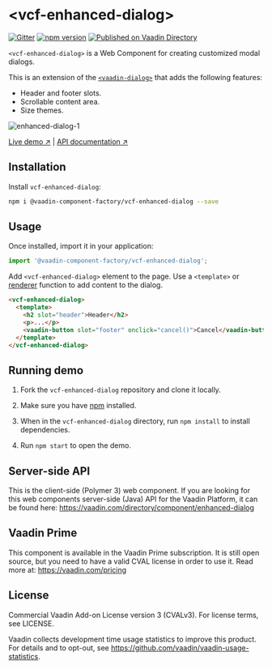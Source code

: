 # &lt;vcf-enhanced-dialog&gt;

[![Gitter](https://badges.gitter.im/Join%20Chat.svg)](https://gitter.im/vaadin/web-components?utm_source=badge&utm_medium=badge&utm_campaign=pr-badge)
[![npm version](https://badgen.net/npm/v/@vaadin-component-factory/vcf-enhanced-dialog)](https://www.npmjs.com/package/@vaadin-component-factory/vcf-enhanced-dialog)
[![Published on Vaadin Directory](https://img.shields.io/badge/Vaadin%20Directory-published-00b4f0.svg)](https://vaadin.com/directory/component/vaadin-component-factoryvcf-enhanced-dialog)

`<vcf-enhanced-dialog>` is a Web Component for creating customized modal dialogs.

This is an extension of the [`<vaadin-dialog>`](https://vaadin.com/components/dialog)
that adds the following features:

- Header and footer slots.
- Scrollable content area.
- Size themes.

![enhanced-dialog-1](https://user-images.githubusercontent.com/3392815/86483233-4a55cf80-bd5c-11ea-9aa8-8e5a0cc76e71.png)

[Live demo ↗](https://vcf-enhanced-dialog.netlify.app)
|
[API documentation ↗](https://vcf-enhanced-dialog.netlify.app/api/#/elements/Vaadin.VcfEnhancedDialog)

## Installation

Install `vcf-enhanced-dialog`:

```sh
npm i @vaadin-component-factory/vcf-enhanced-dialog --save
```

## Usage

Once installed, import it in your application:

```js
import '@vaadin-component-factory/vcf-enhanced-dialog';
```

Add `<vcf-enhanced-dialog>` element to the page. Use a `<template>` or [renderer](https://vcf-enhanced-dialog.netlify.app/api/#/elements/vcf-enhanced-dialog#description) function to add content to the dialog.

```html
<vcf-enhanced-dialog>
  <template>
    <h2 slot="header">Header</h2>
    <p>...</p>
    <vaadin-button slot="footer" onclick="cancel()">Cancel</vaadin-button>
  </template>
</vcf-enhanced-dialog>
```

## Running demo

1. Fork the `vcf-enhanced-dialog` repository and clone it locally.

1. Make sure you have [npm](https://www.npmjs.com/) installed.

1. When in the `vcf-enhanced-dialog` directory, run `npm install` to install dependencies.

1. Run `npm start` to open the demo.

## Server-side API

This is the client-side (Polymer 3) web component. If you are looking for this web components server-side (Java) API for the Vaadin Platform, it can be found here: https://vaadin.com/directory/component/enhanced-dialog

## Vaadin Prime

This component is available in the Vaadin Prime subscription. It is still open source, but you need to have a valid CVAL license in order to use it. Read more at: https://vaadin.com/pricing

## License

Commercial Vaadin Add-on License version 3 (CVALv3). For license terms, see LICENSE.

Vaadin collects development time usage statistics to improve this product. For details and to opt-out, see https://github.com/vaadin/vaadin-usage-statistics.
